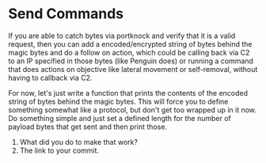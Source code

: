 # Send Commands
If you are able to catch bytes via portknock and verify that it is a valid request, then you can add a encoded/encrypted string of bytes behind the magic bytes and do a follow on action, which could be calling back via C2 to an IP specified in those bytes (like Penguin does) or running a command that does actions on objective like lateral movement or self-removal, without having to callback via C2.

For now, let's just write a function that prints the contents of the encoded string of bytes behind the magic bytes. This will force you to define something somewhat like a protocol, but don't get too wrapped up in it now. Do something simple and just set a defined length for the number of payload bytes that get sent and then print those. 

1. What did you do to make that work? 
2. The link to your commit.


